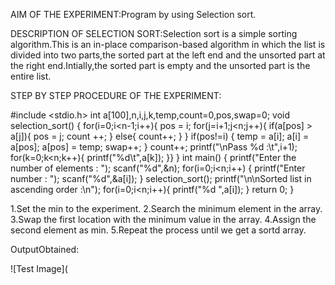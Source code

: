 AIM OF THE EXPERIMENT:Program by using Selection sort.

DESCRIPTION OF SELECTION SORT:Selection sort is a simple sorting algorithm.This is an in-place comparison-based algorithm in which the list is divided into two parts,the sorted part at the left end and the unsorted part at the right end.Intially,the sorted part is empty and the unsorted part is the entire list.

STEP BY STEP PROCEDURE OF THE EXPERIMENT:

#include <stdio.h>
int a[100],n,i,j,k,temp,count=0,pos,swap=0;
void selection_sort()
{
    for(i=0;i<n-1;i++){
        pos = i;
        for(j=i+1;j<n;j++){
            if(a[pos] > a[j]){
                pos = j;
                count ++; }
            else{
                count++; }
        }
        if(pos!=i)
        {
            temp = a[i];
            a[i] = a[pos];
            a[pos] = temp;
            swap++;
        }
        count++;
    printf("\nPass %d :\t",i+1);
    for(k=0;k<n;k++){
        printf("%d\t",a[k]);
    }}
}
int main()
{
    printf("Enter the number of elements : ");
    scanf("%d",&n);
    for(i=0;i<n;i++)
    {
        printf("Enter number : ");
        scanf("%d",&a[i]);
    }
    selection_sort();
    printf("\n\nSorted list in ascending order :\n");
    for(i=0;i<n;i++){
        printf("%d ",a[i]);
    }
    return 0;
}

1.Set the min to the experiment.
2.Search the minimum element in the array.
3.Swap the first location with the minimum value in the array.
4.Assign the second element as min.
5.Repeat the process until we get a sortd array.

OutputObtained:

![Test Image](

